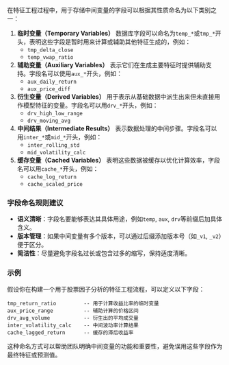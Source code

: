 在特征工程过程中，用于存储中间变量的字段可以根据其性质命名为以下类别之一：

1.  **临时变量（Temporary Variables）**
     数据库字段可以命名为`temp_*`或`tmp_*`开头，表明这些字段是暂时用来计算或辅助其他特征生成的，例如：
    -   `tmp_delta_close`
    -   `temp_vwap_ratio`
2.  **辅助变量（Auxiliary Variables）**
     表示它们在生成主要特征时提供辅助支持。字段名可以使用`aux_*`开头，例如：
    -   `aux_daily_return`
    -   `aux_price_diff`
3.  **衍生变量（Derived Variables）**
     用于表示从基础数据中派生出来但未直接用作模型特征的变量。字段名可以用`drv_*`开头，例如：
    -   `drv_high_low_range`
    -   `drv_moving_avg`
4.  **中间结果（Intermediate Results）**
     表示数据处理的中间步骤。字段名可以用`inter_*`或`mid_*`开头，例如：
    -   `inter_rolling_std`
    -   `mid_volatility_calc`
5.  **缓存变量（Cached Variables）**
     表明这些数据被缓存以优化计算效率，字段名可以用`cache_*`开头，例如：
    -   `cache_log_return`
    -   `cache_scaled_price`

### 字段命名规则建议

-   **语义清晰**：字段名要能够表达其具体用途，例如`temp`, `aux`, `drv`等前缀后加具体含义。
-   **版本管理**：如果中间变量有多个版本，可以通过后缀添加版本号（如`_v1`, `_v2`）便于区分。
-   **简洁性**：尽量避免字段名过长或包含过多的缩写，保持适度清晰。

### 示例

假设你在构建一个用于股票因子分析的特征工程流程，可以定义以下字段：

```plaintext
tmp_return_ratio         -- 用于计算收益比率的临时变量
aux_price_range          -- 辅助计算的价格区间
drv_avg_volume           -- 衍生出的平均成交量
inter_volatility_calc    -- 中间波动率计算结果
cache_lagged_return      -- 缓存的滞后收益率
```

这种命名方式可以帮助团队明确中间变量的功能和重要性，避免误用这些字段作为最终特征或预测值。